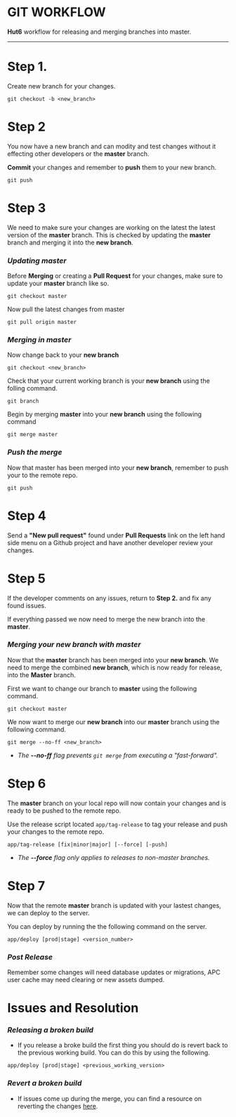 # GIT WORKFLOW

**Hut6** workflow for releasing and merging branches into master.

---

# Step 1.

Create new branch for your changes.

	git checkout -b <new_branch>
    
# Step 2

You now have a new branch and can modity and test changes without it effecting other developers or the **master** branch.

**Commit** your changes and remember to **push** them to your new branch.

	git push 

# Step 3

We need to make sure your changes are working on the latest the latest version of the **master** branch. This is checked by updating the **master** branch and merging it into the **new branch**.

### *Updating master*

Before **Merging** or creating a **Pull Request** for your changes, make sure to update your **master** branch like so.

	git checkout master
	
Now pull the latest changes from master

	git pull origin master


### *Merging in master*

Now change back to your **new branch**

	git checkout <new_branch>

Check that your current working branch is your **new branch** using the folling command.

	git branch

Begin by merging **master** into your **new branch** using the following command

	git merge master
	
### *Push the merge*

Now that master has been merged into your **new branch**, remember to push your to the remote repo.

	git push 

# Step 4

Send a **"New pull request"** found under **Pull Requests** link on the left hand side menu on a Github project and have another developer review your changes.

# Step 5

If the developer comments on any issues, return to **Step 2.** and fix any found issues.

If everything passed we now need to merge the new branch into the **master**.

### *Merging your new branch with master*

Now that the **master** branch has been merged into your **new branch**. We need to merge the combined **new branch**, which is now ready for release, into the **Master** branch.

First we want to change our branch to **master** using the following command.

	git checkout master
	
We now want to merge our **new branch** into our **master** branch using the following command.

	git merge --no-ff <new_branch>
	
* *The **--no-ff** flag prevents `git merge` from executing a "fast-forward".*

# Step 6

The **master** branch on your local repo will now contain your changes and is ready to be pushed to the remote repo.

Use the release script located `app/tag-release` to tag your release and push your changes to the remote repo.	

    app/tag-release [fix|minor|major] [--force] [-push]
    
* *The **--force** flag only applies to releases to non-master branches.*

# Step 7

Now that the remote **master** branch is updated with your lastest changes, we can deploy to the server.

You can deploy by running the the following command on the server.

	app/deploy [prod|stage] <version_number>

### *Post Release*

Remember some changes will need database updates or migrations, APC user cache may need clearing or new assets dumped.

# Issues and Resolution 

### *Releasing a broken build*
* If you release a broke build the first thing you should do is revert back to the previous working build. You can do this by using the following.

`app/deploy [prod|stage] <previous_working_version>`

### *Revert a broken build*
* If issues come up during the merge, you can find a resource on reverting the changes [here](http://git-scm.com/blog/2010/03/02/undoing-merges.html).